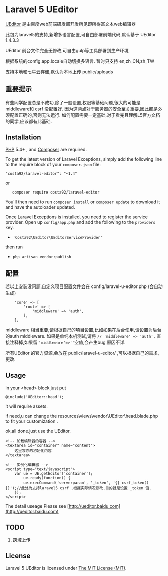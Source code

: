 Laravel 5  UEditor
=============

[UEditor](http://ueditor.baidu.com) 是由百度web前端研发部开发所见即所得富文本web编辑器

此包为laravel5的支持,新增多语言配置,可自由部署前端代码,默认基于 UEditor 1.4.3.3

UEditor 前台文件完全无修改,可自由gulp等工具部署到生产环境
 
根据系统的config.app.locale自动切换多语言. 暂时只支持 en,zh_CN,zh_TW

支持本地和七牛云存储,默认为本地上传 public/uploads

## 重要提示
有些同学配置总是不成功,除了一般设置,权限等基础问题,很大的可能是 middleware和 csrf 没配置好.
因为这两点对于服务器的安全至关重要,因此都是必须配置正确的,否则无法运行.
如何配置需要一定基础,对于看完且理解L5官方文档的同学,应该都有此基础.




## Installation

[PHP](https://php.net) 5.4+ , and [Composer](https://getcomposer.org) are required.

To get the latest version of Laravel Exceptions, simply add the following line to the require block of your `composer.json` file:

```
"costa92/laravel-editor": "~1.4"
```
or 
```
   composer require costa92/laravel-editor
```

You'll then need to run `composer install` or `composer update` to download it and have the autoloader updated.

Once Laravel Exceptions is installed, you need to register the service provider. Open up `config/app.php` and add the following to the `providers` key.

* `'Costa92\UEditor\UEditorServiceProvider'`

then run 

* `php artisan vendor:publish`



## 配置

 若以上安装没问题,自定义项目配置文件会在 config/laravel-u-editor.php  (会自动生成)

        'core' => [
            'route' => [
                'middleware' => 'auth',
            ],
        ],
  middleware 相当重要,请根据自己的项目设置,比如如果在后台使用,请设置为后台的auth middleware.
  如果是单纯本机测试,请将 
  `// 'middleware' => 'auth',` 直接注释掉,如果留 `'middleware'=>''`空值,会产生bug,原因不详.
 
 所有UEditor 的官方资源,会放在 public/laravel-u-editor/ ,可以根据自己的需求,更改.


## Usage

in  your \<head>  block just put 

    @include('UEditor::head');
    
   it will require  assets.
   
   if need,u can change the resources\views\vendor\UEditor\head.blade.php
    to fit your customization .
    
   ok,all done.just use the UEditor.
   
   

    <!-- 加载编辑器的容器 -->
    <textarea id="container" name="content">
        这里写你的初始化内容
    </textarea>

    <!-- 实例化编辑器 -->
    <script type="text/javascript">
        var ue = UE.getEditor('container');
            ue.ready(function() {
            ue.execCommand('serverparam', '_token', '{{ csrf_token() }}');//此处为支持laravel5 csrf ,根据实际情况修改,目的就是设置 _token 值.    
        });
    </script>






The detail useage Please see [http://ueditor.baidu.com](http://ueditor.baidu.com) 

## TODO

1. 跨域上传

 
## License

Laravel 5  UEditor is licensed under [The MIT License (MIT)](LICENSE).


